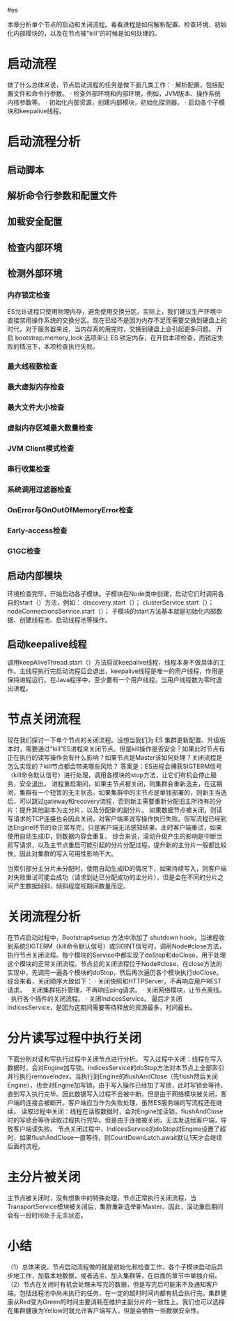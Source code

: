 #es 

本章分析单个节点的启动和关闭流程。看看进程是如何解析配置、检查环境、初始化内部模块的，以及在节点被“kill”的时候是如何处理的。

# 启动流程
做了什么总体来说，节点启动流程的任务是做下面几类工作：· 解析配置，包括配置文件和命令行参数。
· 检查外部环境和内部环境，例如，JVM版本、操作系统内核参数等。
· 初始化内部资源，创建内部模块，初始化探测器。
· 启动各个子模块和keepalive线程。

# 启动流程分析
## 启动脚本
## 解析命令行参数和配置文件
## 加载安全配置
## 检查内部环境
## 检测外部环境
### 内存锁定检查
ES允许进程只使用物理内存，避免使用交换分区。实际上，我们建议生产环境中直接禁用操作系统的交换分区。现在已经不是因为内存不足而需要交换到硬盘上的时代，对于服务器来说，当内存真的用完时，交换到硬盘上会引起更多问题。
开启 bootstrap.memory_lock 选项来让 ES 锁定内存，在开启本项检查，而锁定失败的情况下，本项检查执行失败。
### 最大线程数检查
### 最大虚拟内存检查
### 最大文件大小检查
### 虚拟内存区域最大数量检查
### JVM Client模式检查
### 串行收集检查
### 系统调用过滤器检查
### OnError与OnOutOfMemoryError检查
### Early-access检查
### G1GC检查

## 启动内部模块
环境检查完毕，开始启动各子模块。子模块在Node类中创建，启动它们时调用各自的start（）方法，例如：
discovery.start（）；
clusterService.start（）；
nodeConnectionsService.start（）；
子模块的start方法基本就是初始化内部数据、创建线程池、启动线程池等操作。

## 启动keepalive线程
调用keepAliveThread.start（）方法启动keepalive线程，线程本身不做具体的工作。主线程执行完启动流程后会退出，keepalive线程是唯一的用户线程，作用是保持进程运行。在Java程序中，至少要有一个用户线程。当用户线程数为零时退出进程。

# 节点关闭流程
现在我们探讨一下单个节点的关闭流程。设想当我们为 ES 集群更新配置、升级版本时，需要通过“kill”ES进程来关闭节点。但是kill操作是否安全？如果此时节点有正在执行的读写操作会有什么影响？如果节点是Master该如何处理？关闭流程是怎么实现的？kill节点都会带来哪些风险？
答案是：ES进程会捕获SIGTERM信号（kill命令默认信号）进行处理，调用各模块的stop方法，让它们有机会停止服务，安全退出。
进程重启期间，如果主节点被关闭，则集群会重新选主，在这期间，集群有一个短暂的无主状态。如果集群中的主节点是单独部署的，则新主当选后，可以跳过gateway和recovery流程，否则新主需要重新分配旧主所持有的分片：提升其他副本为主分片，以及分配新的副分片。
如果数据节点被关闭，则读写请求的TCP连接也会因此关闭，对客户端来说写操作执行失败。但写流程已经到达Engine环节的会正常写完，只是客户端无法感知结果。此时客户端重试，如果使用自动生成ID，则数据内容会重复。
综合来说，滚动升级产生的影响是中断当前写请求，以及主节点重启可能引起的分片分配过程。提升新的主分片一般都比较快，因此对集群的写入可用性影响不大。

当索引部分主分片未分配时，使用自动生成ID的情况下，如果持续写入，则客户端对失败重试可能会成功（请求到达已分配成功的主分片），但是会在不同的分片之间产生数据倾斜，倾斜程度视期间数量而定。

# 关闭流程分析
在节点启动过程中，Bootstrap#setup 方法中添加了 shutdown hook，当进程收到系统SIGTERM（kill命令默认信号）或SIGINT信号时，调用Node#close方法，执行节点关闭流程。每个模块的Service中都实现了doStop和doClose，用于处理这个模块的正常关闭流程。节点总的关闭流程位于Node#close，在close方法的实现中，先调用一遍各个模块的doStop，然后再次遍历各个模块执行doClose。
综合来看，关闭顺序大致如下：
· 关闭快照和HTTPServer，不再响应用户REST请求。
· 关闭集群拓扑管理，不再响应ping请求。
· 关闭网络模块，让节点离线。
· 执行各个插件的关闭流程。
· 关闭IndicesService。
最后才关闭IndicesService，是因为这期间需要等待释放的资源最多，时间最长。

# 分片读写过程中执行关闭
下面分别对读和写执行过程中关闭节点进行分析。
写入过程中关闭：线程在写入数据时，会对Engine加写锁。IndicesService的doStop方法对本节点上全部索引并行执行removeIndex，当执行到Engine的flushAndClose（先flush然后关闭Engine），也会对Engine加写锁。由于写入操作已经加了写锁，此时写锁会等待，直到写入执行完毕。因此数据写入过程不会被中断。但是由于网络模块被关闭，客户端的连接会被断开。客户端应当作为失败处理，虽然ES服务端的写流程还在继续。
读取过程中关闭：线程在读取数据时，会对Engine加读锁。flushAndClose时的写锁会等待读取过程执行完毕。但是由于连接被关闭，无法发送给客户端，导致客户端读失败。
节点关闭过程中，IndicesService的doStop对Engine设置了超时，如果flushAndClose一直等待，则CountDownLatch.await默认1天才会继续后面的流程。

# 主分片被关闭
主节点被关闭时，没有想象中的特殊处理，节点正常执行关闭流程，当TransportService模块被关闭后，集群重新选举新Master。因此，滚动重启期间会有一段时间处于无主状态。

# 小结
（1）总体来说，节点启动流程做的就是初始化和检查工作，各个子模块启动后异步地工作，加载本地数据，或者选主、加入集群等，在后面的章节中单独介绍。
（2）节点在关闭时有机会处理未写完的数据，但是写完后可能来不及通知客户端。包括线程池中尚未执行的任务，在一定的超时时间内都有机会执行完。集群健康从Red变为Green的时间主要消耗在维护主副分片的一致性上。我们也可以选择在集群健康为Yellow时就允许客户端写入，但是会牺牲一些数据安全性。

